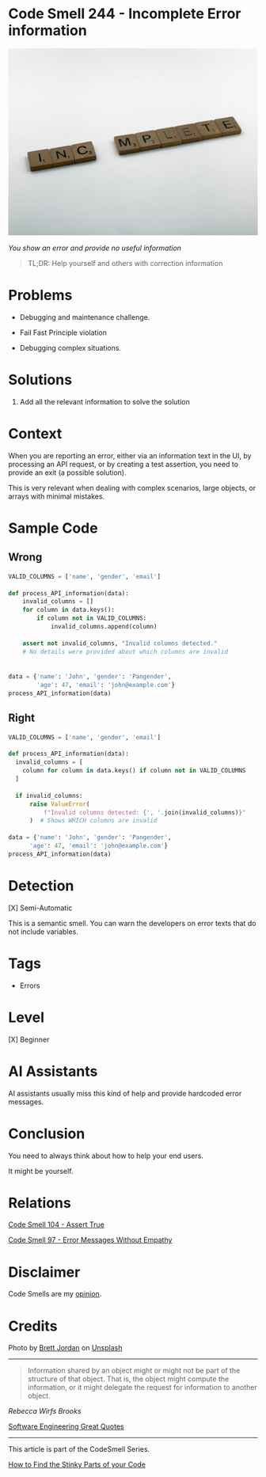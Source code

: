 # Code Smell 244 - Incomplete Error information
            
![Code Smell 244 - Incomplete Error information](Code%20Smell%20244%20-%20Incomplete%20Error%20information.jpg)

*You show an error and provide no useful information*

> TL;DR: Help yourself and others with correction information

# Problems

- Debugging and maintenance challenge.

- Fail Fast Principle violation

- Debugging complex situations.

# Solutions

1. Add all the relevant information to solve the solution

# Context

When you are reporting an error, either via an information text in the UI, by processing an API request, or by creating a test assertion, you need to provide an exit (a possible solution).

This is very relevant when dealing with complex scenarios, large objects, or arrays with minimal mistakes.

# Sample Code

## Wrong

<!-- [Gist Url](https://gist.github.com/mcsee/9427d3e30d0485bf431a0dd21db3a40d) -->

```python
VALID_COLUMNS = ['name', 'gender', 'email']

def process_API_information(data):
    invalid_columns = []
    for column in data.keys():
        if column not in VALID_COLUMNS:
            invalid_columns.append(column)
    
    assert not invalid_columns, "Invalid columns detected."  
    # No details were provided about which columns are invalid
     
 
data = {'name': 'John', 'gender': 'Pangender', 
        'age': 47, 'email': 'john@example.com'}
process_API_information(data)
```

## Right

<!-- [Gist Url](https://gist.github.com/mcsee/b7eb7b4def657b3798dea3c0bdcf0809) -->

```python
VALID_COLUMNS = ['name', 'gender', 'email']

def process_API_information(data):
  invalid_columns = [
    column for column in data.keys() if column not in VALID_COLUMNS
  ]
    
  if invalid_columns:
      raise ValueError(
          f"Invalid columns detected: {', '.join(invalid_columns)}"
      )  # Shows WHICH columns are invalid

data = {'name': 'John', 'gender': 'Pangender', 
      'age': 47, 'email': 'john@example.com'}
process_API_information(data)
```

# Detection

[X] Semi-Automatic 

This is a semantic smell. You can warn the developers on error texts that do not include variables. 

# Tags

- Errors

# Level

[X] Beginner 

# AI Assistants

AI assistants usually miss this kind of help and provide hardcoded error messages.

# Conclusion

You need to always think about how to help your end users. 

It might be yourself.

# Relations

[Code Smell 104 - Assert True](https://github.com/mcsee/Software-Design-Articles/tree/main/Articles/Code%20Smells/Code%20Smell%20104%20-%20Assert%20True/readme.md)

[Code Smell 97 - Error Messages Without Empathy](https://github.com/mcsee/Software-Design-Articles/tree/main/Articles/Code%20Smells/Code%20Smell%2097%20-%20Error%20Messages%20Without%20Empathy/readme.md)

# Disclaimer

Code Smells are my [opinion](https://github.com/mcsee/Software-Design-Articles/tree/main/Articles/Blogging/I%20Wrote%20More%20than%2090%20Articles%20on%202021%20Here%20is%20What%20I%20Learned/readme.md).

# Credits

Photo by [Brett Jordan](https://unsplash.com/@brett_jordanh) on [Unsplash](https://unsplash.com/photos/brown-wooden-blocks-on-white-surface-Xp9WOzF92Jw)  
  
* * *

> Information shared by an object might or might not be part of the structure of that object. That is, the object might compute the information, or it might delegate the request for information to another object.

_Rebecca Wirfs Brooks_ 
 
[Software Engineering Great Quotes](https://github.com/mcsee/Software-Design-Articles/tree/main/Articles/Quotes/Software%20Engineering%20Great%20Quotes/readme.md)

* * *

This article is part of the CodeSmell Series.

[How to Find the Stinky Parts of your Code](https://github.com/mcsee/Software-Design-Articles/tree/main/Articles/Code%20Smells/How%20to%20Find%20the%20Stinky%20parts%20of%20your%20Code/readme.md)